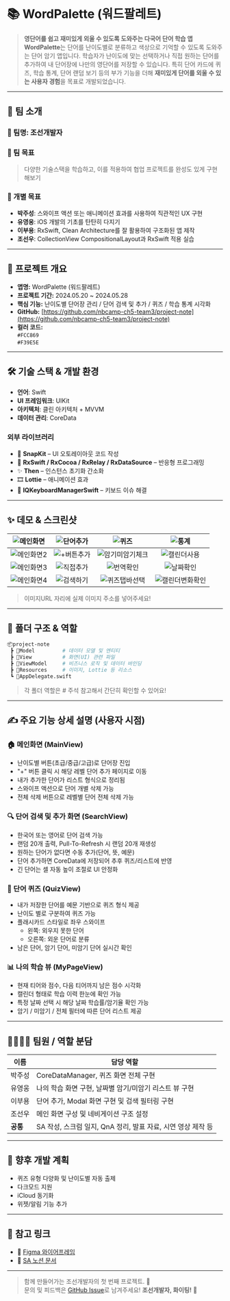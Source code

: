 
# 📚 WordPalette (워드팔레트)

> **영단어를 쉽고 재미있게 외울 수 있도록 도와주는 다국어 단어 학습 앱**
> **WordPalette**는 단어를 난이도별로 분류하고 색상으로 기억할 수 있도록 도와주는 단어 암기 앱입니다.
> 학습자가 난이도에 맞는 선택하거나 직접 원하는 단어를 추가하여 내 단어장에 나만의 영단어를 저장할 수 있습니다.
> 특히 단어 카드에 퀴즈, 학습 통계, 단어 랜덤 보기 등의 부가 기능을 더해 **재미있게 단어를 외울 수 있는 사용자 경험**을 목표로 개발되었습니다.

---

## 👥 팀 소개

### 🔹 팀명: 조선개발자

### 🎯 팀 목표

> 다양한 기술스택을 학습하고, 이를 적용하여 협업 프로젝트를 완성도 있게 구현해보기

### 🧭 개별 목표

- **박주성**: 스와이프 액션 또는 애니메이션 효과를 사용하여 직관적인 UX 구현
- **유영웅**: iOS 개발의 기초를 탄탄히 다지기
- **이부용**: RxSwift, Clean Architecture를 잘 활용하여 구조화된 앱 제작
- **조선우**: CollectionView CompositionalLayout과 RxSwift 적용 실습

---

## 📌 프로젝트 개요

- **앱명:** WordPalette (워드팔레트)
- **프로젝트 기간:** 2024.05.20 ~ 2024.05.28
- **핵심 기능:** 난이도별 단어장 관리 / 단어 검색 및 추가 / 퀴즈 / 학습 통계 시각화
- **GitHub:** [https://github.com/nbcamp-ch5-team3/project-note](https://github.com/nbcamp-ch5-team3/project-note)
- **컬러 코드:**  
  `#FCC869`  
  `#F39E5E`

---

## 🛠️ 기술 스택 & 개발 환경

* **언어**: Swift
* **UI 프레임워크**: UIKit
* **아키텍처**: 클린 아키텍처 + MVVM
* **데이터 관리**: CoreData

### 외부 라이브러리

* 🧩 **SnapKit** – UI 오토레이아웃 코드 작성
* 🧠 **RxSwift / RxCocoa / RxRelay / RxDataSource** – 반응형 프로그래밍
* ✨ **Then** – 인스턴스 초기화 간소화
* 🎞️ **Lottie** – 애니메이션 효과
* 🎹 **IQKeyboardManagerSwift** – 키보드 이슈 해결

---

## ✨ 데모 & 스크린샷

| ![메인화면](이미지URL1) | ![단어추가](이미지URL2) | ![퀴즈](이미지URL3) | ![통계](이미지URL4) |
| :--------------------: | :------------------: | :-------------------: | :-------------------: |
| ![메인화면2](이미지URL5) | ![+버튼추가](이미지URL6) | ![암기미암기체크](이미지URL7) | ![캘린더사용](이미지URL8) |
| ![메인화면3](이미지URL9) | ![직접추가](이미지URL10) | ![번역확인](이미지URL11) | ![날짜확인](이미지URL12) |
| ![메인화면4](이미지URL13) | ![검색하기](이미지URL14) | ![퀴즈탭바선택](이미지URL15) | ![캘린더변화확인](이미지URL16) |

> 이미지URL 자리에 실제 이미지 주소를 넣어주세요!

---

## 📁 폴더 구조 & 역할

```bash
📦project-note  
 ┣ 📂Model         # 데이터 모델 및 엔티티
 ┣ 📂View          # 화면(UI) 관련 파일
 ┣ 📂ViewModel     # 비즈니스 로직 및 데이터 바인딩
 ┣ 📂Resources     # 이미지, Lottie 등 리소스
 ┗ 📄AppDelegate.swift
```
> 각 폴더 역할은 # 주석 참고해서 간단히 확인할 수 있어요!

---

## ✍️ 주요 기능 상세 설명 (사용자 시점)

### 🏠 메인화면 (MainView)
- 난이도별 버튼(초급/중급/고급)로 단어장 진입
- "+" 버튼 클릭 시 해당 레벨 단어 추가 페이지로 이동
- 내가 추가한 단어가 리스트 형식으로 정리됨
- 스와이프 액션으로 단어 개별 삭제 가능
- 전체 삭제 버튼으로 레벨별 단어 전체 삭제 가능

### 🔍 단어 검색 및 추가 화면 (SearchView)
- 한국어 또는 영어로 단어 검색 가능
- 랜덤 20개 출력, Pull-To-Refresh 시 랜덤 20개 재생성
- 원하는 단어가 없다면 수동 추가(단어, 뜻, 예문)
- 단어 추가하면 CoreData에 저장되어 추후 퀴즈/리스트에 반영
- 긴 단어는 셀 자동 높이 조절로 UI 안정화

### 🎴 단어 퀴즈 (QuizView)
- 내가 저장한 단어를 예문 기반으로 퀴즈 형식 제공
- 난이도 별로 구분하여 퀴즈 가능
- 플래시카드 스타일로 좌우 스와이프  
  - 왼쪽: 외우지 못한 단어  
  - 오른쪽: 외운 단어로 분류
- 남은 단어, 암기 단어, 미암기 단어 실시간 확인

### 📊 나의 학습 뷰 (MyPageView)
- 현재 티어와 점수, 다음 티어까지 남은 점수 시각화
- 캘린더 형태로 학습 이력 한눈에 확인 가능
- 특정 날짜 선택 시 해당 날짜 학습률/암기율 확인 가능
- 암기 / 미암기 / 전체 필터에 따른 단어 리스트 제공 

---

## 👨‍👩‍👧‍👦 팀원 / 역할 분담

| 이름   | 담당 역할                                               |
| ------ | ------------------------------------------------------ |
| 박주성 | CoreDataManager, 퀴즈 화면 전체 구현                     |
| 유영웅 | 나의 학습 화면 구현, 날짜별 암기/미암기 리스트 뷰 구현    |
| 이부용 | 단어 추가, Modal 화면 구현 및 검색 필터링 구현 |
| 조선우 | 메인 화면 구성 및 네비게이션 구조 설정                   |
| **공통** | SA 작성, 스크럼 일지, QnA 정리, 발표 자료, 시연 영상 제작 등 |

---

## 🔮 향후 개발 계획

- 퀴즈 유형 다양화 및 난이도별 자동 출제
- 다크모드 지원
- iCloud 동기화
- 위젯/알림 기능 추가

---

## 🔗 참고 링크

- 📄 [Figma 와이어프레임](https://www.figma.com/design/Aweo8xoGZuOiXdRqSmE3wY/%EC%A1%B0%EC%84%A0%EA%B0%9C%EB%B0%9C%EC%9E%90?node-id=0-1&p=f&t=uniDmmHbI9GyJLAt-0)
- 📄 [SA 노션 문서](https://misty-specialist-938.notion.site/1f9961f63ff580f58581e23d147fac6e?pvs=74)

---

> 함께 만들어가는 조선개발자의 첫 번째 프로젝트. 🌟  
> 문의 및 피드백은 [GitHub Issue](https://github.com/nbcamp-ch5-team3/project-note/issues)로 남겨주세요!
> **조선개발자, 화이팅!** 🚀

